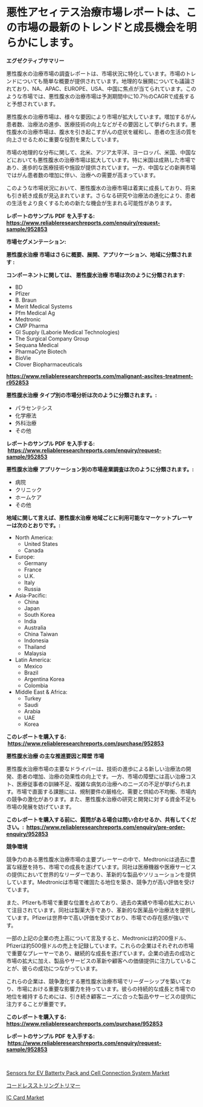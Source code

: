 <p><h1>悪性アセィテス治療市場レポートは、この市場の最新のトレンドと成長機会を明らかにします。</h1></p><p><strong>エグゼクティブサマリー</strong></p>
<p><p>悪性腹水の治療市場の調査レポートは、市場状況に特化しています。市場のトレンドについても簡単な概要が提供されています。地理的な展開についても議論されており、NA、APAC、EUROPE、USA、中国に焦点が当てられています。このような市場では、悪性腹水の治療市場は予測期間中に10.7％のCAGRで成長すると予想されています。</p><p>悪性腹水の治療市場は、様々な要因により市場が拡大しています。増加するがん患者数、治療法の進歩、医療技術の向上などがその要因として挙げられます。悪性腹水の治療市場は、腹水を引き起こすがんの症状を緩和し、患者の生活の質を向上させるために重要な役割を果たしています。</p><p>市場の地理的な分布に関して、北米、アジア太平洋、ヨーロッパ、米国、中国などにおいても悪性腹水の治療市場は拡大しています。特に米国は成熟した市場であり、進歩的な医療技術や施設が提供されています。一方、中国などの新興市場ではがん患者数の増加に伴い、治療への需要が高まっています。</p><p>このような市場状況において、悪性腹水の治療市場は着実に成長しており、将来も引き続き成長が見込まれています。さらなる研究や治療法の進化により、患者の生活をより良くするための新たな機会が生まれる可能性があります。</p></p>
<p><strong>レポートのサンプル PDF を入手する: <a href="https://www.reliableresearchreports.com/enquiry/request-sample/952853">https://www.reliableresearchreports.com/enquiry/request-sample/952853</a></strong></p>
<p><strong>市場セグメンテーション:</strong></p>
<p><strong> 悪性腹水治療 市場はさらに概要、展開、アプリケーション、地域に分類されます :</strong></p>
<p><strong>コンポーネントに関しては、 悪性腹水治療 市場は次のように分類されます: &nbsp;</strong></p>
<p><ul><li>BD</li><li>Pfizer</li><li>B. Braun</li><li>Merit Medical Systems</li><li>Pfm Medical Ag</li><li>Medtronic</li><li>CMP Pharma</li><li>GI Supply (Laborie Medical Technologies)</li><li>The Surgical Company Group</li><li>Sequana Medical</li><li>PharmaCyte Biotech</li><li>BioVie</li><li>Clover Biopharmaceuticals</li></ul></p>
<p><strong><a href="https://www.reliableresearchreports.com/malignant-ascites-treatment-r952853">https://www.reliableresearchreports.com/malignant-ascites-treatment-r952853</a></strong></p>
<p><strong> 悪性腹水治療 タイプ別の市場分析は次のように分類されます。:</strong></p>
<p><ul><li>パラセンテシス</li><li>化学療法</li><li>外科治療</li><li>その他</li></ul></p>
<p><strong>レポートのサンプル PDF を入手する: &nbsp;<a href="https://www.reliableresearchreports.com/enquiry/request-sample/952853">https://www.reliableresearchreports.com/enquiry/request-sample/952853</a></strong></p>
<p><strong> 悪性腹水治療 アプリケーション別の市場産業調査は次のように分類されます。:</strong></p>
<p><ul><li>病院</li><li>クリニック</li><li>ホームケア</li><li>その他</li></ul></p>
<p><strong>地域に関して言えば、悪性腹水治療 地域ごとに利用可能なマーケットプレーヤーは次のとおりです。:</strong></p>
<p><ul>
    <li>
        North America:
        <ul>
            <li>United States</li>
            <li>Canada</li>
        </ul>
    </li>
    <li>
        Europe:
        <ul>
            <li>Germany</li>
            <li>France</li>
            <li>U.K.</li>
            <li>Italy</li>
            <li>Russia</li>
        </ul>
    </li>
    <li>
        Asia-Pacific:
        <ul>
            <li>China</li>
            <li>Japan</li>
            <li>South Korea</li>
            <li>India</li>
            <li>Australia</li>
            <li>China Taiwan</li>
            <li>Indonesia</li>
            <li>Thailand</li>
            <li>Malaysia</li>
        </ul>
    </li>
    <li>
        Latin America:
        <ul>
            <li>Mexico</li>
            <li>Brazil</li>
            <li>Argentina Korea</li>
            <li>Colombia</li>
        </ul>
    </li>
    <li>
        Middle East & Africa:
        <ul>
            <li>Turkey</li>
            <li>Saudi</li>
            <li>Arabia</li>
            <li>UAE</li>
            <li>Korea</li>
        </ul>
    </li>
    </ul></p>
<p><strong>このレポートを購入する: &nbsp;<a href="https://www.reliableresearchreports.com/purchase/952853">https://www.reliableresearchreports.com/purchase/952853</a></strong></p>
<p><strong>悪性腹水治療 の主な推進要因と障壁 市場</strong></p>
<p><p>悪性腹水治療市場の主要なドライバーは、技術の進歩による新しい治療法の開発、患者の増加、治療の効果性の向上です。一方、市場の障壁には高い治療コスト、医療従事者の訓練不足、複雑な病気の治療へのニーズの不足が挙げられます。市場で直面する課題には、規制要件の厳格化、需要と供給の不均衡、市場内の競争の激化があります。また、悪性腹水治療の研究と開発に対する資金不足も市場の発展を妨げています。</p></p>
<p><strong>このレポートを購入する前に、質問がある場合は問い合わせるか、共有してください。:&nbsp; <a href="https://www.reliableresearchreports.com/enquiry/pre-order-enquiry/952853">https://www.reliableresearchreports.com/enquiry/pre-order-enquiry/952853</a></strong></p>
<p><strong>競争環境</strong></p>
<p><p>競争力のある悪性腹水治療市場の主要プレーヤーの中で、Medtronicは過去に豊富な経歴を持ち、市場での成長を遂げています。同社は医療機器や医療サービスの提供において世界的なリーダーであり、革新的な製品やソリューションを提供しています。Medtronicは市場で確固たる地位を築き、競争力が高い評価を受けています。</p><p>また、Pfizerも市場で重要な位置を占めており、過去の実績や市場の拡大において注目されています。同社は製薬大手であり、革新的な医薬品や治療法を提供しています。Pfizerは世界中で高い評価を受けており、市場での存在感が強いです。</p><p>一部の上記の企業の売上高について言及すると、Medtronicは約200億ドル、Pfizerは約500億ドルの売上を記録しています。これらの企業はそれぞれの市場で重要なプレーヤーであり、継続的な成長を遂げています。企業の過去の成功と市場の拡大に加え、製品やサービスの革新や顧客への価値提供に注力していることが、彼らの成功につながっています。</p><p>これらの企業は、競争激化する悪性腹水治療市場でリーダーシップを築いており、市場における重要な影響力を持っています。彼らの持続的な成長と市場での地位を維持するためには、引き続き顧客ニーズに合った製品やサービスの提供に注力することが重要です。</p></p>
<p><strong>このレポートを購入する: &nbsp; <a href="https://www.reliableresearchreports.com/purchase/952853">https://www.reliableresearchreports.com/purchase/952853</a></strong></p>
<p><strong>レポートのサンプル PDF を入手する: &nbsp;<a href="https://www.reliableresearchreports.com/enquiry/request-sample/952853">https://www.reliableresearchreports.com/enquiry/request-sample/952853</a></strong><strong></strong></p>
<p>&nbsp;</p>
<p><p><a href="https://crocus-run-b5a.notion.site/Sensors-for-EV-Batterty-Pack-and-Cell-Connection-System-Market-Competitive-Analysis-Market-Trends--8ee727d0e26e40e39d0587b852a14917">Sensors for EV Batterty Pack and Cell Connection System Market</a></p><p><a href="https://medium.com/@chelsealowe1964/%E3%82%B3%E3%83%BC%E3%83%89%E3%83%AC%E3%82%B9%E3%82%B9%E3%83%88%E3%83%AA%E3%83%B3%E3%82%B0%E3%83%88%E3%83%AA%E3%83%9E%E3%83%BC%E5%B8%82%E5%A0%B4%E5%88%86%E6%9E%90%E3%81%8A%E3%82%88%E3%81%B32024%E5%B9%B4%E3%81%8B%E3%82%892031%E5%B9%B4%E3%81%BE%E3%81%A7%E3%81%AE%E6%9C%9F%E9%96%93%E3%81%AE%E3%82%B5%E3%82%A4%E3%82%BA%E4%BA%88%E6%B8%AC-c8fcfad72d60">コードレスストリングトリマー</a></p><p><a href="https://metal-farmhouse-e95.notion.site/IC-Card-Market-Competitive-Analysis-Market-Trends-and-Forecast-to-2031-06bbefcf865e407d9f052e27fd4aa42a">IC Card Market</a></p></p>